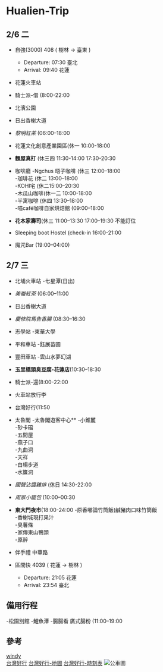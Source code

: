 # Hualien-Trip

## 2/6 二

- 自強(3000) 408 ( 樹林 → 臺東 )
  - Departure: 07:30 臺北
  - Arrival: 09:40 花蓮

- 花蓮火車站

- 騎士派-借 (8:00-22:00

- 北濱公園

- 日出香榭大道

- *黎明紅茶* (06:00–18:00

- 花蓮文化創意產業園區(休一 10:00-18:00

- **麵屋真打** (休三四 11:30-14:00 17:30-20:30

- 咖啡廳
  -Ngchus 晤子咖啡 (休三 12:00–18:00  
  -珈琲花 (休二 13:00–18:00  
  -KOHI宅 (休二15:00–20:30  
  -木瓜山咖啡(休一二 10:00-18:00  
  -半寓咖啡 (休四 13:30–18:00  
  -喵café咖啡自家烘焙館 (09:00–18:00  

- **花本家壽司**(休三 11:00–13:30 17:00–19:30 不能訂位

- Sleeping boot Hostel (check-in 16:00-21:00

- 魔咒Bar (19:00–04:00)

## 2/7 三

- 北埔火車站
  -七星潭(日出)

- *美崙紅茶* (06:00–11:00

- 日出香榭大道

- *慶修院馬告香腸* (08:30–16:30

- 志學站
  -東華大學

- 平和車站
  -鈺展苗圃

- 豐田車站
  -雲山水夢幻湖

- **玉里橋頭臭豆腐-花蓮店**(10:30–18:30

- 騎士派-還(8:00-22:00

- 火車站放行李

- 台灣好行(11:50

- 太魯閣
  -太魯閣遊客中心**
    -小錐麓  
    -砂卡礑  
    -五間屋  
  -燕子口  
  -九曲洞  
  -天祥  
    -白楊步道  
    -水簾洞  

- *國聲沾醬雞排* (休日 14:30-22:00

- *周家小籠包* (10:00–00:30

- **東大門夜市**(18:00-24:00
  -原香嘟論竹筒飯(鹹豬肉口味竹筒飯  
  -香榭城現打果汁  
  -臭薯條  
  -家傳東山鴨頭  
  -原醉  

- 伴手禮 中華路

- 區間快 4039 ( 花蓮 → 樹林 )
  - Departure: 21:05 花蓮
  - Arrival: 23:54 臺北

## 備用行程

-松園別館
-鯉魚潭
-腸腸看 廣式腸粉 (11:00–19:00

## 參考

[windy](https://www.windy.com/23.991/121.620?23.918,121.620,11)  
[台灣好行](https://www.taiwantrip.com.tw/Frontend/Route/Select_p?RouteID=R0071) 
[台灣好行-地圖](https://www.taiwantrip.com.tw/Frontend/Bustime/bus/R0071) 
[台灣好行-時刻表](https://www.taiwantrip.com.tw/Frontend/Bustime/TimeTable/R0071) 
![公車圖](https://www.taiwantrip.com.tw/download/Ckeditor/%E5%A4%AA%E9%AD%AF%E9%96%A3%E8%BD%89%E4%B9%98%E6%87%B6%E4%BA%BA%E5%8C%85-1_0.jpg)
